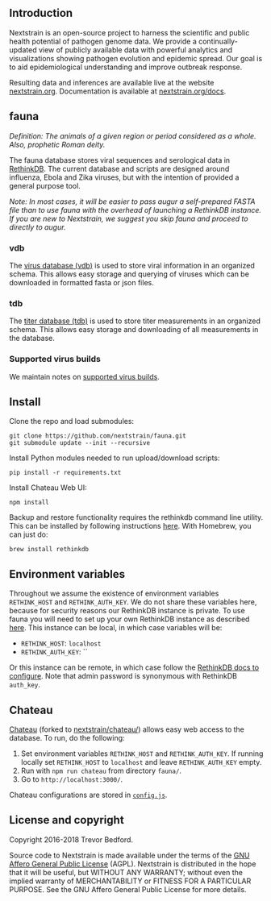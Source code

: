 ## Introduction

Nextstrain is an open-source project to harness the scientific and public health potential of pathogen genome data. We provide a continually-updated view of publicly available data with powerful analytics and visualizations showing pathogen evolution and epidemic spread. Our goal is to aid epidemiological understanding and improve outbreak response.

Resulting data and inferences are available live at the website [nextstrain.org](https://nextstrain.org). Documentation is available at [nextstrain.org/docs](https://nextstrain.org/docs).

## fauna

*Definition: The animals of a given region or period considered as a whole. Also, prophetic Roman deity.*

The fauna database stores viral sequences and serological data in [RethinkDB](RETHINKDB.md). The current database and scripts are designed around influenza, Ebola and Zika viruses, but with the intention of provided a general purpose tool.

_Note: In most cases, it will be easier to pass augur a self-prepared FASTA file than to use fauna with the overhead of launching a RethinkDB instance. If you are new to Nextstrain, we suggest you skip fauna and proceed to directly to augur._

### vdb

The [virus database (vdb)](vdb/) is used to store viral information in an organized schema. This allows easy storage and querying of viruses which can be downloaded in formatted fasta or json files.

### tdb

The [titer database (tdb)](tdb/) is used to store titer measurements in an organized schema. This allows easy storage and downloading of all measurements in the database.

### Supported virus builds

We maintain notes on [supported virus builds](builds/).

## Install

Clone the repo and load submodules:

    git clone https://github.com/nextstrain/fauna.git
    git submodule update --init --recursive

Install Python modules needed to run upload/download scripts:

    pip install -r requirements.txt

Install Chateau Web UI:

    npm install

Backup and restore functionality requires the rethinkdb command line utility. This can be installed by following instructions [here](http://www.rethinkdb.com/docs/install/). With Homebrew, you can just do:

    brew install rethinkdb

## Environment variables

Throughout we assume the existence of environment variables `RETHINK_HOST` and `RETHINK_AUTH_KEY`. We do not share these variables here, because for security reasons our RethinkDB instance is private. To use fauna you will need to set up your own RethinkDB instance as described [here](RETHINKDB.md). This instance can be local, in which case variables will be:

* `RETHINK_HOST`: `localhost`
* `RETHINK_AUTH_KEY`: ``

Or this instance can be remote, in which case follow the [RethinkDB docs to configure](https://rethinkdb.com/docs/security/#securing-the-web-interface). Note that admin password is synonymous with RethinkDB `auth_key`.

## Chateau

[Chateau](https://github.com/neumino/chateau) (forked to [nextstrain/chateau/](https://github.com/nextstrain/chateau/tree/timestamp)) allows easy web access to the database. To run, do the following:

1. Set environment variables `RETHINK_HOST` and `RETHINK_AUTH_KEY`. If running locally set `RETHINK_HOST` to `localhost` and leave `RETHINK_AUTH_KEY` empty.
2. Run with `npm run chateau` from directory `fauna/`.
3. Go to `http://localhost:3000/`.

Chateau configurations are stored in [`config.js`](config.js).

## License and copyright

Copyright 2016-2018 Trevor Bedford.

Source code to Nextstrain is made available under the terms of the [GNU Affero General Public License](LICENSE.txt) (AGPL). Nextstrain is distributed in the hope that it will be useful, but WITHOUT ANY WARRANTY; without even the implied warranty of MERCHANTABILITY or FITNESS FOR A PARTICULAR PURPOSE. See the GNU Affero General Public License for more details.
